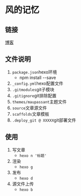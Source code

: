 # 风的记忆 

## 链接
[博客](https://invalidcode.github.io)
## 文件说明
1. `package.json`hexo环境
    * npm install --save
2. `_config.yml`hexo配置文件
3. `.gitmodules`git子模块
4. `.gitignore`git排除配置
5. `themes/maupassant`主题文件
6. `source`文章源文件
7. `scaffolds`文章模板
8. `.deploy_git @ XXXXX`git部署文件
## 使用
1. 写文章
    * `hexo n '标题'`
2. 渲染
    * `hexo g`
3. 发布
    * `hexo d`
4. 源文件上传
    * `hexo b`


